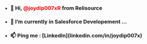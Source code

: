 
- <h3 >👋 Hi, <span style="color: red;"><b> @joydip007xR</b></span> from <b>Relisource</b></h3>
- <h3>🌱 I’m currently in Salesforce Developement ... </h3>
- <h3>📫 Ping me : [LinkedIn](linkedin.com/in/joydip007x) </h3>

<!---
joydip007xR/joydip007xR is a ✨ special ✨ repository because its `README.md` (this file) appears on your GitHub profile.
You can click the Preview link to take a look at your changes.
--->
